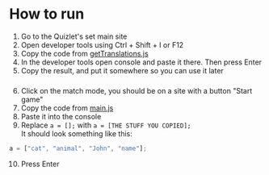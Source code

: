 # How to run

1. Go to the Quizlet's set main site
2. Open developer tools using Ctrl + Shift + I or F12
3. Copy the code from [getTranslations.js](https://github.com/Hogofogo0/QuizletMatchScript/blob/main/getTranslations.js)
4. In the developer tools open console and paste it there. Then press Enter
5. Copy the result, and put it somewhere so you can use it later
###
6. Click on the match mode, you should be on a site with a button "Start game"
7. Copy the code from [main.js](https://github.com/Hogofogo0/QuizletMatchScript/blob/main/main.js)
8. Paste it into the console
9. Replace ```a = [];``` with ```a = [THE STUFF YOU COPIED];```  
It should look something like this: 
```js
a = ["cat", "animal", "John", "name"];
```
10. Press Enter

